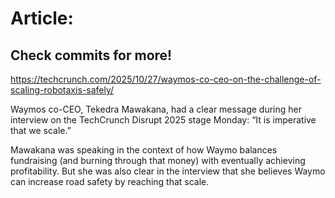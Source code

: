 # Article:

## Check commits for more!
https://techcrunch.com/2025/10/27/waymos-co-ceo-on-the-challenge-of-scaling-robotaxis-safely/

Waymos co-CEO, Tekedra Mawakana, had a clear message during her interview on the TechCrunch Disrupt 2025 stage Monday: &#8220;It is imperative that we scale.&#8221;

Mawakana was speaking in the context of how Waymo balances fundraising (and burning through that money) with eventually achieving profitability. But she was also clear in the interview that she believes Waymo can increase road safety by reaching that scale.